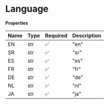 # Language

**Properties**

| Name | Type | Required | Description |
| :--- | :--- | :------- | :---------- |
| EN   | str  | ✅       | "en"        |
| SR   | str  | ✅       | "sr"        |
| ES   | str  | ✅       | "es"        |
| FR   | str  | ✅       | "fr"        |
| DE   | str  | ✅       | "de"        |
| NL   | str  | ✅       | "nl"        |
| JA   | str  | ✅       | "ja"        |
